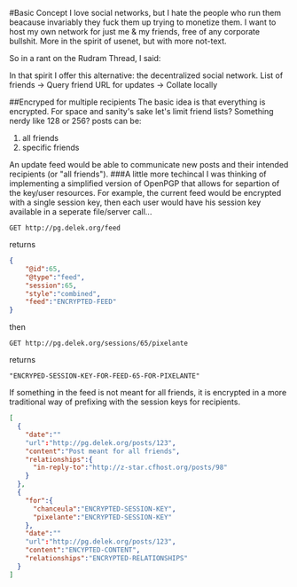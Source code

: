 #Basic Concept
I love social networks, but I hate the people who run them beacause invariably they fuck them up trying to monetize them. I want to host my own network for just me & my friends, free of any corporate bullshit. More in the spirit of usenet, but with more not-text.

So in a rant on the Rudram Thread, I said: 


In that spirit I offer this alternative: the decentralized social network.
List of friends -> Query friend URL for updates -> Collate locally

##Encryped for multiple recipients
The basic idea is that everything is encrypted. For space and sanity's sake let's limit friend lists? Something nerdy like 128 or 256?
posts can be:

1. all friends
2. specific friends

An update feed would be able to communicate new posts and their intended recipients (or "all friends"). 
###A little more techincal
I was thinking of implementing a simplified version of OpenPGP that allows for separtion of the key/user resources. For example, the current feed would be encrypted with a single session key, then each user would have his session key available in a seperate file/server call...
```
GET http://pg.delek.org/feed
```
returns
```JSON
{
	"@id":65,
	"@type":"feed",
	"session":65,
	"style":"combined",
	"feed":"ENCRYPTED-FEED"
}
```
then 
```
GET http://pg.delek.org/sessions/65/pixelante
```
returns
```
"ENCRYPED-SESSION-KEY-FOR-FEED-65-FOR-PIXELANTE"
```

If something in the feed is not meant for all friends, it is encrypted in a more traditional way of prefixing with the session keys for recipients.
```JSON
[
  {
	"date":""
    "url":"http://pg.delek.org/posts/123",
	"content":"Post meant for all friends",
    "relationships":{
      "in-reply-to":"http://z-star.cfhost.org/posts/98"
    }
  },
  {
    "for":{
      "chanceula":"ENCRYPTED-SESSION-KEY",
      "pixelante":"ENCRYPTED-SESSION-KEY"
    },
    "date":""
    "url":"http://pg.delek.org/posts/123",
	"content":"ENCYPTED-CONTENT",
	"relationships":"ENCRYPTED-RELATIONSHIPS"
  }
]
```